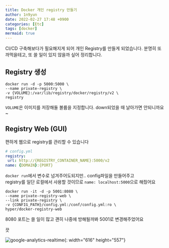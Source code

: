 ```yaml
---
title: Docker 개인 registry 만들기 
author: 1n9yun
date: 2022-02-27 17:48 +0900
categories: [Etc]
tags: [docker]
mermaid: true
---
```


CI/CD 구축해보다가 필요해지게 되어 개인 Registry를 만들게 되었습니다. 분명히 또 까먹을테고, 또 쓸 일이 있지 않을까 싶어 정리합니다.

## Registry 생성

```
docker run -d -p 5000:5000 \
--name private-registry \
-v {VOLUME}:/var/lib/registry/docker/registry/v2 \
registry
```
`VOLUME`은 이미지를 저장해둘 볼륨을 지정합니다. down되었을 때 날아가면 안되니까요~

## Registry Web (GUI) 

편하게 웹으로 registry를 관리할 수 있습니다

```yml
# config.yml
registry:
 url: http://{REGISTRY_CONTAINER_NAME}:5000/v2
name: {DOMAIN}:{PORT}
```

`docker run`에서 변수로 넘겨주어도되지만.. config파일을 만들어주고  
registry를 일단 로컬에서 사용할 것이므로 `name: localhost:5000`으로 해줬어요

```
docker run -it -d -p 5001:8080 \
--name private-registry-web \
--link private-registry \
-v {CONFIG_PATH}/config.yml:/conf/config.yml:ro \
hyper/docker-registry-web
```
8080 포트는 쓸 일이 많고 괜히 나중에 방해될까봐 5001로 변경해주었어요

끗


![google-analytics-realtime](/posts/20210103/02-google-analytics-realtime.png){: width="616" height="557"}